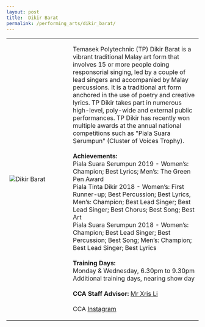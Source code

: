 ```yaml
---
layout: post
title:  Dikir Barat
permalink: /performing_arts/dikir_barat/
---
```


<div>
<table>
    <tr>
        <td style="width:33%"><image src="{{site.baseurl}}/images/CCA_dikir_barat.jpg" style="display:block;margin-left:auto;margin-right:auto;" alt="Dikir Barat"></image></td>
        <td>
            <p>
                Temasek Polytechnic (TP) Dikir Barat is a vibrant traditional Malay art form that involves 15 or more people doing responsorial singing, led by a couple of lead singers and accompanied by Malay percussions. It is a traditional art form anchored in the use of poetry and creative lyrics. TP Dikir takes part in numerous high-level, poly-wide and external public performances. TP Dikir has recently won multiple awards at the annual national competitions such as "Piala Suara Serumpun" (Cluster of Voices Trophy).<br>
                <br>
                <b>Achievements:</b><br>
                Piala Suara Serumpun 2019 - Women’s: Champion; Best Lyrics; Men’s: The Green Pen Award<br>
                Piala Tinta Dikir 2018 - Women’s: First Runner-up; Best Percussion; Best Lyrics, Men’s: Champion; Best Lead Singer; Best Lead Singer; Best Chorus; Best Song; Best Art<br>
                Piala Suara Serumpun 2018 - Women’s: Champion; Best Lead Singer; Best Percussion; Best Song; Men’s: Champion; Best Lead Singer; Best Lyrics<br>               
                <br>
                <b>Training Days:</b><br>
                Monday & Wednesday, 6.30pm to 9.30pm<br>
                Additional training days, nearing show day<br>
                <br>
                <b>CCA Staff Advisor:</b> <a href="mailto:chrislee@tp.edu.sg">Mr Xris Li</a><br>
                <br>
                CCA <a href="https://www.instagram.com/tpdikir">Instagram</a>
            </p>
        </td>
    </tr>
</table>
</div>
